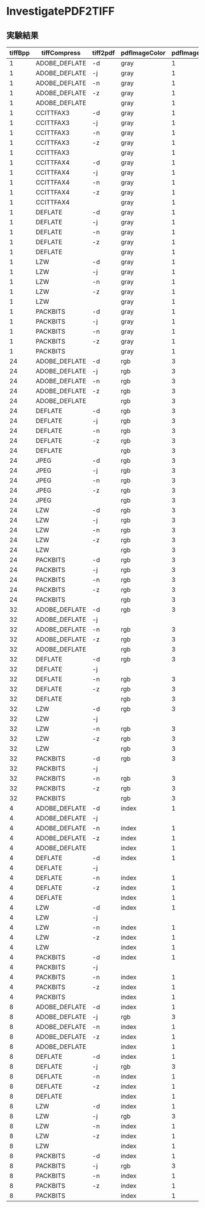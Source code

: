 # InvestigatePDF2TIFF

## 実験結果

| tiffBpp | tiffCompress  | tiff2pdf | pdfImageColor | pdfImageComp | pdfImageBpc | pdfImageInterp | pdfImageSize | pdfImageRatio |
|---------|---------------|----------|---------------|--------------|-------------|----------------|--------------|---------------|
| 1       | ADOBE_DEFLATE | -d       | gray          | 1            | 1           | no             | 8336B        | 26%           |
| 1       | ADOBE_DEFLATE | -j       | gray          | 1            | 1           | no             | 8336B        | 26%           |
| 1       | ADOBE_DEFLATE | -n       | gray          | 1            | 1           | no             | 8336B        | 26%           |
| 1       | ADOBE_DEFLATE | -z       | gray          | 1            | 1           | no             | 8336B        | 26%           |
| 1       | ADOBE_DEFLATE |          | gray          | 1            | 1           | no             | 8336B        | 26%           |
| 1       | CCITTFAX3     | -d       | gray          | 1            | 1           | no             | 8285B        | 25%           |
| 1       | CCITTFAX3     | -j       | gray          | 1            | 1           | no             | 8285B        | 25%           |
| 1       | CCITTFAX3     | -n       | gray          | 1            | 1           | no             | 8285B        | 25%           |
| 1       | CCITTFAX3     | -z       | gray          | 1            | 1           | no             | 8285B        | 25%           |
| 1       | CCITTFAX3     |          | gray          | 1            | 1           | no             | 8285B        | 25%           |
| 1       | CCITTFAX4     | -d       | gray          | 1            | 1           | no             | 8287B        | 25%           |
| 1       | CCITTFAX4     | -j       | gray          | 1            | 1           | no             | 8287B        | 25%           |
| 1       | CCITTFAX4     | -n       | gray          | 1            | 1           | no             | 8287B        | 25%           |
| 1       | CCITTFAX4     | -z       | gray          | 1            | 1           | no             | 8287B        | 25%           |
| 1       | CCITTFAX4     |          | gray          | 1            | 1           | no             | 8287B        | 25%           |
| 1       | DEFLATE       | -d       | gray          | 1            | 1           | no             | 8241B        | 25%           |
| 1       | DEFLATE       | -j       | gray          | 1            | 1           | no             | 8241B        | 25%           |
| 1       | DEFLATE       | -n       | gray          | 1            | 1           | no             | 8241B        | 25%           |
| 1       | DEFLATE       | -z       | gray          | 1            | 1           | no             | 8241B        | 25%           |
| 1       | DEFLATE       |          | gray          | 1            | 1           | no             | 8241B        | 25%           |
| 1       | LZW           | -d       | gray          | 1            | 1           | no             | 8199B        | 25%           |
| 1       | LZW           | -j       | gray          | 1            | 1           | no             | 8199B        | 25%           |
| 1       | LZW           | -n       | gray          | 1            | 1           | no             | 8199B        | 25%           |
| 1       | LZW           | -z       | gray          | 1            | 1           | no             | 8199B        | 25%           |
| 1       | LZW           |          | gray          | 1            | 1           | no             | 8199B        | 25%           |
| 1       | PACKBITS      | -d       | gray          | 1            | 1           | no             | 8288B        | 25%           |
| 1       | PACKBITS      | -j       | gray          | 1            | 1           | no             | 8288B        | 25%           |
| 1       | PACKBITS      | -n       | gray          | 1            | 1           | no             | 8288B        | 25%           |
| 1       | PACKBITS      | -z       | gray          | 1            | 1           | no             | 8288B        | 25%           |
| 1       | PACKBITS      |          | gray          | 1            | 1           | no             | 8288B        | 25%           |
| 24      | ADOBE_DEFLATE | -d       | rgb           | 3            | 8           | no             | 763K         | 100%          |
| 24      | ADOBE_DEFLATE | -j       | rgb           | 3            | 8           | no             | 20.6K        | 2.7%          |
| 24      | ADOBE_DEFLATE | -n       | rgb           | 3            | 8           | no             | 763K         | 100%          |
| 24      | ADOBE_DEFLATE | -z       | rgb           | 3            | 8           | no             | 30.9K        | 4.1%          |
| 24      | ADOBE_DEFLATE |          | rgb           | 3            | 8           | no             | 763K         | 100%          |
| 24      | DEFLATE       | -d       | rgb           | 3            | 8           | no             | 763K         | 100%          |
| 24      | DEFLATE       | -j       | rgb           | 3            | 8           | no             | 19.6K        | 2.6%          |
| 24      | DEFLATE       | -n       | rgb           | 3            | 8           | no             | 763K         | 100%          |
| 24      | DEFLATE       | -z       | rgb           | 3            | 8           | no             | 30.6K        | 4.0%          |
| 24      | DEFLATE       |          | rgb           | 3            | 8           | no             | 763K         | 100%          |
| 24      | JPEG          | -d       | rgb           | 3            | 8           | no             | 56.1K        | 7.3%          |
| 24      | JPEG          | -j       | rgb           | 3            | 8           | no             | 56.1K        | 7.3%          |
| 24      | JPEG          | -n       | rgb           | 3            | 8           | no             | 763K         | 100%          |
| 24      | JPEG          | -z       | rgb           | 3            | 8           | no             | 56.1K        | 7.3%          |
| 24      | JPEG          |          | rgb           | 3            | 8           | no             | 56.1K        | 7.3%          |
| 24      | LZW           | -d       | rgb           | 3            | 8           | no             | 763K         | 100%          |
| 24      | LZW           | -j       | rgb           | 3            | 8           | no             | 19.0K        | 2.5%          |
| 24      | LZW           | -n       | rgb           | 3            | 8           | no             | 763K         | 100%          |
| 24      | LZW           | -z       | rgb           | 3            | 8           | no             | 30.6K        | 4.0%          |
| 24      | LZW           |          | rgb           | 3            | 8           | no             | 763K         | 100%          |
| 24      | PACKBITS      | -d       | rgb           | 3            | 8           | no             | 763K         | 100%          |
| 24      | PACKBITS      | -j       | rgb           | 3            | 8           | no             | 19.9K        | 2.6%          |
| 24      | PACKBITS      | -n       | rgb           | 3            | 8           | no             | 763K         | 100%          |
| 24      | PACKBITS      | -z       | rgb           | 3            | 8           | no             | 30.8K        | 4.0%          |
| 24      | PACKBITS      |          | rgb           | 3            | 8           | no             | 763K         | 100%          |
| 32      | ADOBE_DEFLATE | -d       | rgb           | 3            | 8           | no             | 763K         | 100%          |
| 32      | ADOBE_DEFLATE | -j       |               |              |             |                |              |               |
| 32      | ADOBE_DEFLATE | -n       | rgb           | 3            | 8           | no             | 763K         | 100%          |
| 32      | ADOBE_DEFLATE | -z       | rgb           | 3            | 8           | no             | 42.9K        | 5.6%          |
| 32      | ADOBE_DEFLATE |          | rgb           | 3            | 8           | no             | 763K         | 100%          |
| 32      | DEFLATE       | -d       | rgb           | 3            | 8           | no             | 763K         | 100%          |
| 32      | DEFLATE       | -j       |               |              |             |                |              |               |
| 32      | DEFLATE       | -n       | rgb           | 3            | 8           | no             | 763K         | 100%          |
| 32      | DEFLATE       | -z       | rgb           | 3            | 8           | no             | 42.6K        | 5.6%          |
| 32      | DEFLATE       |          | rgb           | 3            | 8           | no             | 763K         | 100%          |
| 32      | LZW           | -d       | rgb           | 3            | 8           | no             | 763K         | 100%          |
| 32      | LZW           | -j       |               |              |             |                |              |               |
| 32      | LZW           | -n       | rgb           | 3            | 8           | no             | 763K         | 100%          |
| 32      | LZW           | -z       | rgb           | 3            | 8           | no             | 42.6K        | 5.6%          |
| 32      | LZW           |          | rgb           | 3            | 8           | no             | 763K         | 100%          |
| 32      | PACKBITS      | -d       | rgb           | 3            | 8           | no             | 763K         | 100%          |
| 32      | PACKBITS      | -j       |               |              |             |                |              |               |
| 32      | PACKBITS      | -n       | rgb           | 3            | 8           | no             | 763K         | 100%          |
| 32      | PACKBITS      | -z       | rgb           | 3            | 8           | no             | 42.8K        | 5.6%          |
| 32      | PACKBITS      |          | rgb           | 3            | 8           | no             | 763K         | 100%          |
| 4       | ADOBE_DEFLATE | -d       | index         | 1            | 4           | no             | 127K         | 100%          |
| 4       | ADOBE_DEFLATE | -j       |               |              |             |                |              |               |
| 4       | ADOBE_DEFLATE | -n       | index         | 1            | 4           | no             | 127K         | 100%          |
| 4       | ADOBE_DEFLATE | -z       | index         | 1            | 4           | no             | 7955B        | 6.1%          |
| 4       | ADOBE_DEFLATE |          | index         | 1            | 4           | no             | 127K         | 100%          |
| 4       | DEFLATE       | -d       | index         | 1            | 4           | no             | 127K         | 100%          |
| 4       | DEFLATE       | -j       |               |              |             |                |              |               |
| 4       | DEFLATE       | -n       | index         | 1            | 4           | no             | 127K         | 100%          |
| 4       | DEFLATE       | -z       | index         | 1            | 4           | no             | 7747B        | 6.0%          |
| 4       | DEFLATE       |          | index         | 1            | 4           | no             | 127K         | 100%          |
| 4       | LZW           | -d       | index         | 1            | 4           | no             | 127K         | 100%          |
| 4       | LZW           | -j       |               |              |             |                |              |               |
| 4       | LZW           | -n       | index         | 1            | 4           | no             | 127K         | 100%          |
| 4       | LZW           | -z       | index         | 1            | 4           | no             | 7669B        | 5.9%          |
| 4       | LZW           |          | index         | 1            | 4           | no             | 127K         | 100%          |
| 4       | PACKBITS      | -d       | index         | 1            | 4           | no             | 127K         | 100%          |
| 4       | PACKBITS      | -j       |               |              |             |                |              |               |
| 4       | PACKBITS      | -n       | index         | 1            | 4           | no             | 127K         | 100%          |
| 4       | PACKBITS      | -z       | index         | 1            | 4           | no             | 7789B        | 6.0%          |
| 4       | PACKBITS      |          | index         | 1            | 4           | no             | 127K         | 100%          |
| 8       | ADOBE_DEFLATE | -d       | index         | 1            | 8           | no             | 254K         | 100%          |
| 8       | ADOBE_DEFLATE | -j       | rgb           | 3            | 8           | no             | 20.5K        | 2.7%          |
| 8       | ADOBE_DEFLATE | -n       | index         | 1            | 8           | no             | 254K         | 100%          |
| 8       | ADOBE_DEFLATE | -z       | index         | 1            | 8           | no             | 10.7K        | 4.2%          |
| 8       | ADOBE_DEFLATE |          | index         | 1            | 8           | no             | 254K         | 100%          |
| 8       | DEFLATE       | -d       | index         | 1            | 8           | no             | 254K         | 100%          |
| 8       | DEFLATE       | -j       | rgb           | 3            | 8           | no             | 19.4K        | 2.5%          |
| 8       | DEFLATE       | -n       | index         | 1            | 8           | no             | 254K         | 100%          |
| 8       | DEFLATE       | -z       | index         | 1            | 8           | no             | 10.5K        | 4.1%          |
| 8       | DEFLATE       |          | index         | 1            | 8           | no             | 254K         | 100%          |
| 8       | LZW           | -d       | index         | 1            | 8           | no             | 254K         | 100%          |
| 8       | LZW           | -j       | rgb           | 3            | 8           | no             | 18.8K        | 2.5%          |
| 8       | LZW           | -n       | index         | 1            | 8           | no             | 254K         | 100%          |
| 8       | LZW           | -z       | index         | 1            | 8           | no             | 10.5K        | 4.1%          |
| 8       | LZW           |          | index         | 1            | 8           | no             | 254K         | 100%          |
| 8       | PACKBITS      | -d       | index         | 1            | 8           | no             | 254K         | 100%          |
| 8       | PACKBITS      | -j       | rgb           | 3            | 8           | no             | 19.7K        | 2.6%          |
| 8       | PACKBITS      | -n       | index         | 1            | 8           | no             | 254K         | 100%          |
| 8       | PACKBITS      | -z       | index         | 1            | 8           | no             | 10.7K        | 4.2%          |
| 8       | PACKBITS      |          | index         | 1            | 8           | no             | 254K         | 100%          |

